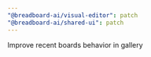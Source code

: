 ```yaml
---
"@breadboard-ai/visual-editor": patch
"@breadboard-ai/shared-ui": patch
---
```


Improve recent boards behavior in gallery
